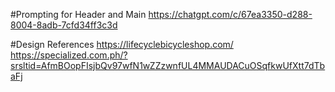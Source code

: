 #Prompting for Header and Main
https://chatgpt.com/c/67ea3350-d288-8004-8adb-7cfd34ff3c3d

#Design References
https://lifecyclebicycleshop.com/
https://specialized.com.ph/?srsltid=AfmBOopFIsjbQv97wfN1wZZzwnfUL4MMAUDACuOSqfkwUfXtt7dTbaFj
